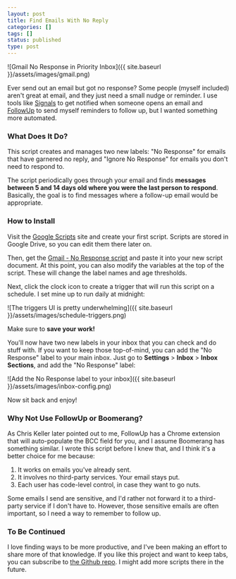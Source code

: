 ```yaml
---
layout: post
title: Find Emails With No Reply
categories: []
tags: []
status: published
type: post
---
```

![Gmail No Response in Priority Inbox]({{ site.baseurl }}/assets/images/gmail.png)

Ever send out an email but got no response? Some people (myself included) aren't great at email, and they just need a small nudge or reminder. I use tools like [Signals](http://getsignals.com) to get notified when someone opens an email and [FollowUp](http://www.followup.cc/) to send myself reminders to follow up, but I wanted something more automated.

### What Does It Do?

This script creates and manages two new labels: "No Response" for emails that have garnered no reply, and "Ignore No Response" for emails you don't need to respond to.

The script periodically goes through your email and finds **messages between 5 and 14 days old where you were the last person to respond**. Basically, the goal is to find messages where a follow-up email would be appropriate.

### How to Install

Visit the [Google Scripts](http://script.google.com) site and create your first script. Scripts are stored in Google Drive, so you can edit them there later on.

Then, get the [Gmail - No Response script](https://github.com/hijonathan/google-scripts/blob/master/gmail-no-response.js) and paste it into your new script document. At this point, you can also modify the variables at the top of the script. These will change the label names and age thresholds.

Next, click the clock icon to create a trigger that will run this script on a schedule. I set mine up to run daily at midnight:

![The triggers UI is pretty underwhelming]({{ site.baseurl }}/assets/images/schedule-triggers.png)

Make sure to **save your work!**

You'll now have two new labels in your inbox that you can check and do stuff with. If you want to keep those top-of-mind, you can add the "No Response" label to your main inbox. Just go to **Settings** > **Inbox** > **Inbox Sections**, and add the "No Response" label:

![Add the No Response label to your inbox]({{ site.baseurl }}/assets/images/inbox-config.png)

Now sit back and enjoy!

### Why Not Use FollowUp or Boomerang?

As Chris Keller later pointed out to me, FollowUp has a Chrome extension that will auto-populate the BCC field for you, and I assume Boomerang has something similar. I wrote this script before I knew that, and I think it's a better choice for me because:

1. It works on emails you've already sent.
2. It involves no third-party services. Your email stays put.
3. Each user has code-level control, in case they want to go nuts.

Some emails I send are sensitive, and I'd rather not forward it to a third-party service if I don't have to. However, those sensitive emails are often important, so I need a way to remember to follow up.

### To Be Continued

I love finding ways to be more productive, and I've been making an effort to share more of that knowledge. If you like this project and want to keep tabs, you can subscribe to [the Github repo](https://github.com/hijonathan/google-scripts). I might add more scripts there in the future.

